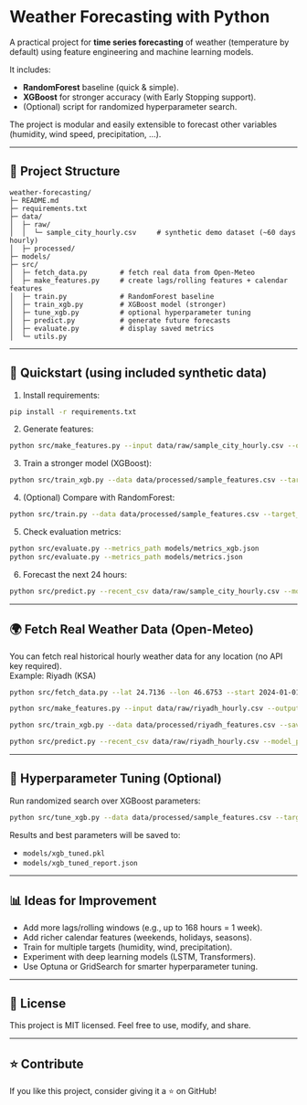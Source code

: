 # Weather Forecasting with Python

A practical project for **time series forecasting** of weather (temperature by default) using feature engineering and machine learning models.  

It includes:
- **RandomForest** baseline (quick & simple).
- **XGBoost** for stronger accuracy (with Early Stopping support).
- (Optional) script for randomized hyperparameter search.

The project is modular and easily extensible to forecast other variables (humidity, wind speed, precipitation, …).

---

## 📂 Project Structure
```
weather-forecasting/
├─ README.md
├─ requirements.txt
├─ data/
│  ├─ raw/
│  │  └─ sample_city_hourly.csv     # synthetic demo dataset (~60 days hourly)
│  ├─ processed/
├─ models/
├─ src/
│  ├─ fetch_data.py        # fetch real data from Open-Meteo
│  ├─ make_features.py     # create lags/rolling features + calendar features
│  ├─ train.py             # RandomForest baseline
│  ├─ train_xgb.py         # XGBoost model (stronger)
│  ├─ tune_xgb.py          # optional hyperparameter tuning
│  ├─ predict.py           # generate future forecasts
│  ├─ evaluate.py          # display saved metrics
│  └─ utils.py
```

---

## 🚀 Quickstart (using included synthetic data)

1. Install requirements:
```bash
pip install -r requirements.txt
```

2. Generate features:
```bash
python src/make_features.py --input data/raw/sample_city_hourly.csv --output data/processed/sample_features.csv --target_col temperature_2m
```

3. Train a stronger model (XGBoost):
```bash
python src/train_xgb.py --data data/processed/sample_features.csv --target_col temperature_2m --save_path models/xgb_temp.pkl
```

4. (Optional) Compare with RandomForest:
```bash
python src/train.py --data data/processed/sample_features.csv --target_col temperature_2m --save_path models/rf_temp.pkl
```

5. Check evaluation metrics:
```bash
python src/evaluate.py --metrics_path models/metrics_xgb.json
python src/evaluate.py --metrics_path models/metrics.json
```

6. Forecast the next 24 hours:
```bash
python src/predict.py --recent_csv data/raw/sample_city_hourly.csv --model_path models/xgb_temp.pkl --horizon 24
```

---

## 🌍 Fetch Real Weather Data (Open-Meteo)

You can fetch real historical hourly weather data for any location (no API key required).  
Example: Riyadh (KSA)
```bash
python src/fetch_data.py --lat 24.7136 --lon 46.6753 --start 2024-01-01 --end 2024-12-31 --outfile data/raw/riyadh_hourly.csv

python src/make_features.py --input data/raw/riyadh_hourly.csv --output data/processed/riyadh_features.csv --target_col temperature_2m

python src/train_xgb.py --data data/processed/riyadh_features.csv --save_path models/xgb_riyadh.pkl

python src/predict.py --recent_csv data/raw/riyadh_hourly.csv --model_path models/xgb_riyadh.pkl --horizon 24
```

---

## 🔧 Hyperparameter Tuning (Optional)
Run randomized search over XGBoost parameters:
```bash
python src/tune_xgb.py --data data/processed/sample_features.csv --target_col temperature_2m --n_iter 40
```
Results and best parameters will be saved to:
- `models/xgb_tuned.pkl`
- `models/xgb_tuned_report.json`

---

## 📊 Ideas for Improvement
- Add more lags/rolling windows (e.g., up to 168 hours = 1 week).
- Add richer calendar features (weekends, holidays, seasons).
- Train for multiple targets (humidity, wind, precipitation).
- Experiment with deep learning models (LSTM, Transformers).
- Use Optuna or GridSearch for smarter hyperparameter tuning.

---

## 📜 License
This project is MIT licensed. Feel free to use, modify, and share.  

---

## ⭐ Contribute
If you like this project, consider giving it a ⭐ on GitHub!